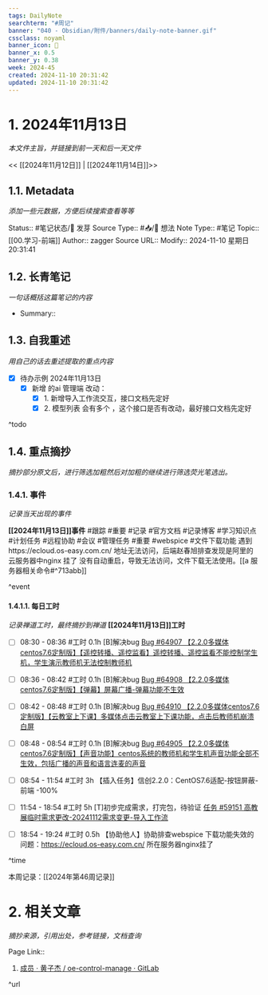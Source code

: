 ```yaml
---
tags: DailyNote
searchterm: "#周记"
banner: "040 - Obsidian/附件/banners/daily-note-banner.gif"
cssclass: noyaml
banner_icon: 💌
banner_x: 0.5
banner_y: 0.38
week: 2024-45
created: 2024-11-10 20:31:42
updated: 2024-11-10 20:31:42
---
```


# 1. 2024年11月13日

_本文件主旨，并链接到前一天和后一天文件_

<< [[2024年11月12日]] | [[2024年11月14日]]>>

## 1.1. Metadata

_添加一些元数据，方便后续搜索查看等等_

Status:: #笔记状态/🌱 发芽
Source Type:: #📥/💭 想法 
Note Type:: #笔记
Topic:: [[00.学习-前端]]
Author:: zagger
Source URL::
Modify:: 2024-11-10 星期日 20:31:41

## 1.2. 长青笔记

_一句话概括这篇笔记的内容_

- Summary::

## 1.3. 自我重述

_用自己的话去重述提取的重点内容_

- [x] 待办示例 2024年11月13日
	- [x] 新增 的ai 管理端 改动：
		- [x] 1. 新增导入工作流交互，接口文档先定好  
		- [x] 2. 模型列表 会有多个 ，这个接口是否有改动，最好接口文档先定好

^todo

## 1.4. 重点摘抄

_摘抄部分原文后，进行筛选加粗然后对加粗的继续进行筛选荧光笔选出。_

### 1.4.1. 事件

_记录当天出现的事件_

**[[2024年11月13日]]事件** 
#跟踪 #重要 #记录 #官方文档 #记录博客 #学习知识点 #计划任务 #远程协助 #会议 #管理任务
#重要 #webspice #文件下载功能 遇到https://ecloud.os-easy.com.cn/ 地址无法访问，后端赵春旭排查发现是阿里的云服务器中nginx 挂了 没有自动重启，导致无法访问，文件下载无法使用。[[a 服务器相关命令#^713abb]]

^event

#### 1.4.1.1. 每日工时

_记录禅道工时，最终摘抄到禅道_
**[[2024年11月13日]]工时**
- [ ] 08:30 - 08:36 #工时 0.1h	[B]解决bug	 [Bug #64907 【2.2.0多媒体centos7.6定制版】【遥控转播、遥控监看】遥控转播、遥控监看不能控制学生机，学生演示教师机无法控制教师机](http://172.16.203.14:2980/bug-view-64907.html?onlybody=yes&tid=i2sh4q46)	
- [ ] 08:36 - 08:42 #工时 0.1h	[B]解决bug	 [Bug #64908 【2.2.0多媒体centos7.6定制版】【弹幕】屏幕广播-弹幕功能不生效](http://172.16.203.14:2980/bug-view-64908.html?onlybody=yes&tid=i2sh4q46)	
- [ ] 08:42 - 08:48 #工时 0.1h	[B]解决bug	 [Bug #64910 【2.2.0多媒体centos7.6定制版】【云教室上下课】多媒体点击云教室上下课功能，点击后教师机崩溃白屏](http://172.16.203.14:2980/bug-view-64910.html?onlybody=yes&tid=i2sh4q46)	
- [ ] 08:48 - 08:54 #工时 0.1h	[B]解决bug	 [Bug #64905 【2.2.0多媒体centos7.6定制版】【声音功能】centos系统的教师机和学生机声音功能全部不生效，包括广播的声音和语言连麦的声音](http://172.16.203.14:2980/bug-view-64905.html?onlybody=yes&tid=i2sh4q46)	
- [ ] 08:54 - 11:54 #工时 3h	【插入任务】信创2.2.0：CentOS7.6适配-按钮屏蔽-前端 -100%	 
- [ ] 11:54 - 18:54 #工时 5h	[T]初步完成需求，打完包，待验证	 [任务 #59151 高教展临时需求更改-20241112需求变更-导入工作流](http://172.16.203.14:2980/task-view-59151.html?onlybody=yes&tid=i2sh4q46)	
- [ ] 18:54 - 19:24 #工时 0.5h	【协助他人】协助排查webspice 下载功能失效的问题：https://ecloud.os-easy.com.cn/ 所在服务器nginx挂了	 


^time

本周记录：[[2024年第46周记录]]

# 2. 相关文章

_摘抄来源，引用出处，参考链接，文档查询_

Page Link::
1. [成员 · 黄子杰 / oe-control-manage · GitLab](http://172.16.203.254/huangzijie/oe-control-manage/-/project_members)

^url
